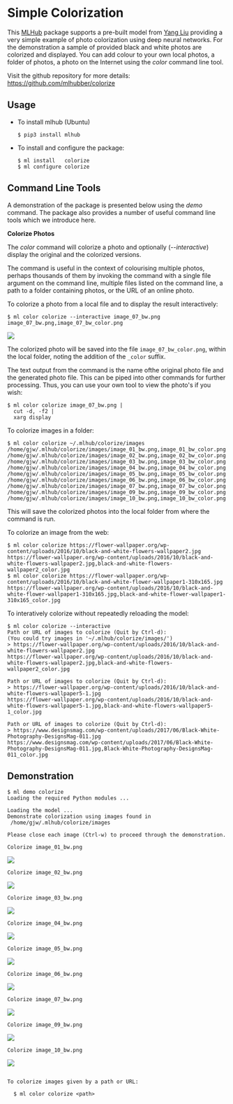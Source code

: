 # Simple Colorization

This [MLHub](https://mlhub.ai) package supports a pre-built model from
[Yang Liu]() providing a very simple example of photo colorization
using deep neural networks. For the demonstration a sample of provided
black and white photos are colorized and displayed. You can add colour
to your own local photos, a folder of photos, a photo on the Internet
using the *color* command line tool.

Visit the github repository for more details:
https://github.com/mlhubber/colorize

## Usage

- To install mlhub (Ubuntu)

  ```console
  $ pip3 install mlhub
  ```

* To install and configure the package:

  ```console
  $ ml install   colorize
  $ ml configure colorize
  ```

## Command Line Tools

A demonstration of the package is presented below using the *demo*
command. The package also provides a number of useful command line
tools which we introduce here.

**Colorize Photos**

The *color* command will colorize a photo and optionally
(*--interactive*) display the original and the colorized versions.

The command is useful in the context of colourising multiple photos,
perhaps thousands of them by invoking the command with a single file
argument on the command line, multiple files listed on the command
line, a path to a folder containing photos, or the URL of an online
photo.

To colorize a photo from a local file and to display the result
interactively:

```console
$ ml color colorize --interactive image_07_bw.png
image_07_bw.png,image_07_bw_color.png
```
![](image_07.png)

The colorized photo will be saved into the file 
`image_07_bw_color.png`, within the local folder, noting the addition of
the `_color` suffix. 

The text output from the command is the name ofthe original photo file
and the generated photo file. This can be piped into other commands
for further processing. Thus, you can use your own tool to view the
photo's if you wish:

```console
$ ml color colorize image_07_bw.png |
  cut -d, -f2 |
  xarg display
```

To colorize images in a folder:
```console
$ ml color colorize ~/.mlhub/colorize/images
/home/gjw/.mlhub/colorize/images/image_01_bw.png,image_01_bw_color.png
/home/gjw/.mlhub/colorize/images/image_02_bw.png,image_02_bw_color.png
/home/gjw/.mlhub/colorize/images/image_03_bw.png,image_03_bw_color.png
/home/gjw/.mlhub/colorize/images/image_04_bw.png,image_04_bw_color.png
/home/gjw/.mlhub/colorize/images/image_05_bw.png,image_05_bw_color.png
/home/gjw/.mlhub/colorize/images/image_06_bw.png,image_06_bw_color.png
/home/gjw/.mlhub/colorize/images/image_07_bw.png,image_07_bw_color.png
/home/gjw/.mlhub/colorize/images/image_09_bw.png,image_09_bw_color.png
/home/gjw/.mlhub/colorize/images/image_10_bw.png,image_10_bw_color.png
```
This will save the colorized photos into the local folder from where
the command is run.

To colorize an image from the web:

```console
$ ml color colorize https://flower-wallpaper.org/wp-content/uploads/2016/10/black-and-white-flowers-wallpaper2.jpg
https://flower-wallpaper.org/wp-content/uploads/2016/10/black-and-white-flowers-wallpaper2.jpg,black-and-white-flowers-wallpaper2_color.jpg
$ ml color colorize https://flower-wallpaper.org/wp-content/uploads/2016/10/black-and-white-flower-wallpaper1-310x165.jpg
https://flower-wallpaper.org/wp-content/uploads/2016/10/black-and-white-flower-wallpaper1-310x165.jpg,black-and-white-flower-wallpaper1-310x165_color.jpg
```

To interatively colorize without repeatedly reloading the model:

```console
$ ml color colorize --interactive
Path or URL of images to colorize (Quit by Ctrl-d):
(You could try images in '~/.mlhub/colorize/images/')
> https://flower-wallpaper.org/wp-content/uploads/2016/10/black-and-white-flowers-wallpaper2.jpg
https://flower-wallpaper.org/wp-content/uploads/2016/10/black-and-white-flowers-wallpaper2.jpg,black-and-white-flowers-wallpaper2_color.jpg

Path or URL of images to colorize (Quit by Ctrl-d):
> https://flower-wallpaper.org/wp-content/uploads/2016/10/black-and-white-flowers-wallpaper5-1.jpg
https://flower-wallpaper.org/wp-content/uploads/2016/10/black-and-white-flowers-wallpaper5-1.jpg,black-and-white-flowers-wallpaper5-1_color.jpg

Path or URL of images to colorize (Quit by Ctrl-d):
> https://www.designsmag.com/wp-content/uploads/2017/06/Black-White-Photography-DesignsMag-011.jpg
https://www.designsmag.com/wp-content/uploads/2017/06/Black-White-Photography-DesignsMag-011.jpg,Black-White-Photography-DesignsMag-011_color.jpg
```

## Demonstration

```console
$ ml demo colorize
Loading the required Python modules ...

Loading the model ...
Demonstrate colorization using images found in
 /home/gjw/.mlhub/colorize/images 

Please close each image (Ctrl-w) to proceed through the demonstration.

Colorize image_01_bw.png
```
![](image_01.png)
```console
Colorize image_02_bw.png
```
![](image_02.png)
```console
Colorize image_03_bw.png
```
![](image_03.png)
```console
Colorize image_04_bw.png
```
![](image_04.png)
```console
Colorize image_05_bw.png
```
![](image_05.png)
```console
Colorize image_06_bw.png
```
![](image_06.png)
```console
Colorize image_07_bw.png
```
![](image_07.png)
```console
Colorize image_09_bw.png
```
![](image_09.png)
```console
Colorize image_10_bw.png
```
![](image_10.png)
```console

To colorize images given by a path or URL:

  $ ml color colorize <path>

```

